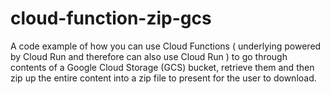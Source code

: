 # cloud-function-zip-gcs
A code example of how you can use Cloud Functions ( underlying powered by Cloud Run and therefore can also use Cloud Run ) to go through contents of a Google Cloud Storage (GCS) bucket, retrieve them and then zip up the entire content into a zip file to present for the user to download.
